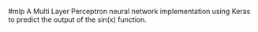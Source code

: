 #mlp
A Multi Layer Perceptron neural network implementation using Keras to predict the output of the sin(x) function.
